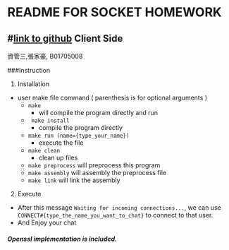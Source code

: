 README FOR SOCKET HOMEWORK
====
#[link to github](https://github.com/how2945ard/web_socket_server)
Client Side
---
  資管三,張家豪, B01705008

###Instruction
1. Installation
  * user make file command ( parenthesis is for optional arguments )
    * `make`
      * will compile the program directly and run
    * ` make install`
      * compile the program directly
    * `make run (name={type_your_name})`
      * execute the file
    * `make clean`
      * clean up files
    * `make preprocess`
      will preprocess this program
    * `make assembly`
      will assembly the preprocess file
    * `make link`
      will link the assembly
2.  Execute
  * After this message `Waiting for incoming connections...`, we can use `CONNECT#{type_the_name_you_want_to_chat}` to connect to that user.
  * And Enjoy your chat
  
##### Openssl implementation is included.